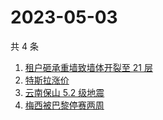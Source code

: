 # 2023-05-03

共 4 条

<!-- BEGIN -->
<!-- 最后更新时间 Wed May 03 2023 11:07:53 GMT+0800 (China Standard Time) -->

1. [租户砸承重墙致墙体开裂至 21 层](https://www.zhihu.com/search?q=%E7%A7%9F%E6%88%B7%E7%A0%B8%E6%89%BF%E9%87%8D%E5%A2%99%E8%87%B4%E5%A2%99%E4%BD%93%E5%BC%80%E8%A3%82%E8%87%B3%2021%20%E5%B1%82)
1. [特斯拉涨价](https://www.zhihu.com/search?q=%E7%89%B9%E6%96%AF%E6%8B%89%E6%B6%A8%E4%BB%B7)
1. [云南保山 5.2 级地震](https://www.zhihu.com/search?q=%E4%BA%91%E5%8D%97%E4%BF%9D%E5%B1%B1%205.2%20%E7%BA%A7%E5%9C%B0%E9%9C%87)
1. [梅西被巴黎停赛两周](https://www.zhihu.com/search?q=%E6%A2%85%E8%A5%BF%E8%A2%AB%E5%B7%B4%E9%BB%8E%E5%81%9C%E8%B5%9B%E4%B8%A4%E5%91%A8)

<!-- END -->
